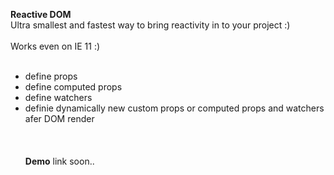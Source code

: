 <strong>Reactive DOM</strong><br>Ultra smallest and fastest way to bring reactivity in to your project :)
<br><br>
Works even on IE 11 :)
<br><br>
- define props<br>
- define computed props<br>
- define watchers<br>
- definie dynamically new custom props or computed props and watchers afer DOM render
<br><br><br><br>
<strong>Demo</strong> link soon..
